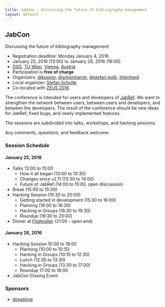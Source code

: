 ```yaml
---
title: JabCon - discussing the future of bibliography management
layout: default
---
```


## JabCon
Discussing the future of bibliography management

* Registration deadline: Monday January 4, 2016
* January 25, 2016 (13:00) to January 26, 2016 (18:00)
* [DSG](http://www.infosys.tuwien.ac.at/), [TU Wien](https://www.tuwien.ac.at/), [Vienna](https://www.wien.gv.at/english/culture-history/tourism/index.html), [Austria](http://www.austria.info/us)
* Participation is **free of charge**
* Organizers: [@koppor], [@simonharrer], [@stefan-kolb], [@lenhard]
* Local organizer: [Stefan Schulte](http://www.infosys.tuwien.ac.at/staff/sschulte/)
* Co-located with [ZEUS 2016](http://www.infosys.tuwien.ac.at/zeus2016/)

The conference is intended for users and developers of [JabRef](http://www.jabref.org).
We want to strengthen the network between users, between users and developers, and between the developers.
The result of the conference should be new ideas for JabRef, fixed bugs, and newly implemented features.

The sessions are subdivided into talks, workshops, and hacking sessions.

Any comments, questions, and feedback welcome.

### Session Schedule

#### January 25, 2016
* Talks 13:00 to 15:00
    * How it all began (13:00 to 13:30)
    * Changes since v2.11 (13:30 to 14:00)
    * Future of JabRef (14:00 to 15:00, open discussion)
* Break (15:00 to 15:30)
* Hacking Session (15:30 to 20:00)
    * Getting started in development (15:30 to 16:00)
    * Planning (16:00 to 16:30)
    * Hacking in Groups (16:30 to 19:30)
    * Roundup (19:30 to 20:00)
* Dinner at [Fliglmüller](http://www.figlmueller.at/) (21:00 - open end)

#### January 26, 2016
* Hacking Session 10:00 to 18:00
    * Planning (10:00 to 10:15)
    * Hacking in Groups (10:15 to 12:30)
    * Lunch (12:30 to 13:30)
    * Hacking in Groups (13:30 to 17:00)
    * Roundup 17:00 to 18:00
* JabCon Closing Event

### Sponsors
* [donations](https://github.com/JabRef/jabref/wiki/Donations)

  [@koppor]: https://github.com/koppor/
  [@simonharrer]: https://github.com/simonharrer/
  [@stefan-kolb]: https://github.com/stefan-kolb/
  [@lenhard]: https://github.com/lenhard/